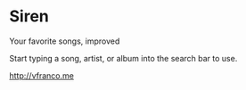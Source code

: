 # Siren
Your favorite songs, improved

Start typing a song, artist, or album into the search bar to use. 

http://vfranco.me
